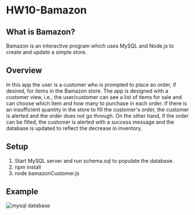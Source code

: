 # HW10-Bamazon

## What is Bamazon?

Bamazon is an interactive program which uses MySQL and Node.js to create and update a simple store.

## Overview
In this app the user is a customer who is prompted to place an order, if desired, for items in the Bamazon store. The app is designed with a customer view, i.e., the user/customer can see a list of items for sale and can choose which item and how many to purchase in each order. If there is an insufficient quantity in the store to fill the customer's order, the customer is alerted and the order does not go through. On the other hand, if the order can be filled, the customer is alerted with a success message and the database is updated to reflect the decrease in inventory.

## Setup

1. Start MySQL server and run schema.sql to populate the database.
2. npm install
3. node bamazonCustomer.js

## Example

![mysql database](https://user-images.githubusercontent.com/28015894/36409222-dd510ec6-15cf-11e8-94a1-8f285a503ab7.png)


